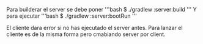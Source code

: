 Para builderar el server se debe poner
'''bash
$ ./gradlew :server:build
'''
Y para ejecutar
'''bash
$ ./gradlew :server:bootRun
'''

El cliente dara error si no has ejecutado el server antes.
Para lanzar el cliente es de la misma forma pero cmabiando server por client.
